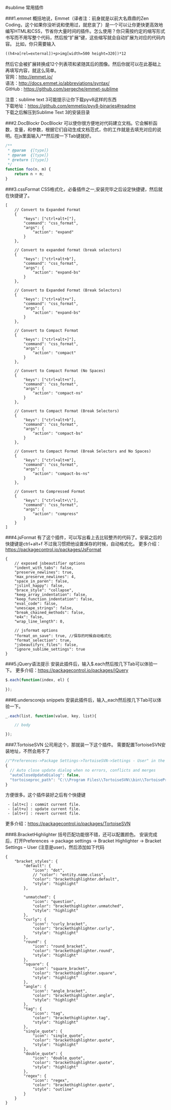 #sublime 常用插件

###1.emmet
概括地说，Emmet（译者注：前身就是以前大名鼎鼎的Zen Coding，这个如果你没听说和使用过，就悲哀了）是一个可以让你更快更高效地编写HTML和CSS，节省你大量时间的插件。怎么使用？你只需按约定的缩写形式书写而不用写整个代码，然后按“扩展”键，这些缩写就会自动扩展为对应的代码内容。 比如，你只需要输入
```html
((h4>a[rel=external])+p>img[width=500 height=320])*12
```
然后它会被扩展转换成12个列表项和紧随其后的图像。然后你就可以在此基础上再填写内容，就这么简单。   
官网：http://emmet.io/   
语法：http://docs.emmet.io/abbreviations/syntax/  
GitHub : https://github.com/sergeche/emmet-sublime  

注意：sublime text 3可能提示让你下载pyv8这样的东西   
下载地址：https://github.com/emmetio/pyv8-binaries#readme   
下载之后解压到Sublime Text 3的安装目录

###2.DocBlockr
DocBlockr 可以使你很方便地对代码建立文档。它会解析函数，变量，和参数，根据它们自动生成文档范式，你的工作就是去填充对应的说明。在js里面输入/**然后按一下Tab键就好。
```js
/**
 * @param  {[type]}
 * @param  {[type]}
 * @return {[type]}
 */
function foo(n, m) {
    return n + m;
}
```


###3.cssFormat
CSS格式化，必备插件之一,安装完毕之后设定快捷键，然后就在快捷键了。
```
[
	// Convert to Expanded Format
	{
		"keys": ["ctrl+alt+["],
		"command": "css_format",
		"args": {
			"action": "expand"
		}
	},

	// Convert to expanded format (break selectors)
	{
		"keys": ["ctrl+alt+b"],
		"command": "css_format",
		"args": {
			"action": "expand-bs"
		}
	},

	// Convert to Expanded Format (Break Selectors)
	{
		"keys": ["ctrl+alt+v"],
		"command": "css_format",
		"args": {
			"action": "expand-bs"
		}
	},

	// Convert to Compact Format
	{
		"keys": ["ctrl+alt+]"],
		"command": "css_format",
		"args": {
			"action": "compact"
		}
	},

	// Convert to Compact Format (No Spaces)
	{
		"keys": ["ctrl+alt+n"],
		"command": "css_format",
		"args": {
			"action": "compact-ns"
		}
	},

	// Convert to Compact Format (Break Selectors)
	{
		"keys": ["ctrl+alt+b"],
		"command": "css_format",
		"args": {
			"action": "compact-bs"
		}
	},

	// Convert to Compact Format (Break Selectors and No Spaces)
	{
		"keys": ["ctrl+alt+m"],
		"command": "css_format",
		"args": {
			"action": "compact-bs-ns"
		}
	},

	// Convert to Compressed Format
	{
		"keys": ["ctrl+alt+\\"],
		"command": "css_format",
		"args": {
			"action": "compress"
		}
	}
]
```

###4.jsFormat
有了这个插件，可以写出看上去比较整齐的代码了。安装之后的快捷键是ctrl+alt+f
不过我习惯把他设置保存的时候，自动格式化。
更多介绍：https://packagecontrol.io/packages/JsFormat
```
{
    // exposed jsbeautifier options
    "indent_with_tabs": false,
    "preserve_newlines": true,
    "max_preserve_newlines": 4,
    "space_in_paren": false,
    "jslint_happy": false,
    "brace_style": "collapse",
    "keep_array_indentation": false,
    "keep_function_indentation": false,
    "eval_code": false,
    "unescape_strings": false,
    "break_chained_methods": false,
    "e4x": false,
    "wrap_line_length": 0,

    // jsformat options
    "format_on_save": true, //保存的时候自动格式化
    "format_selection": true,
    "jsbeautifyrc_files": false,
    "ignore_sublime_settings": true
}

```


###5.jQuery语法提示
安装此插件后，输入$.each然后按几下Tab可以体验一下。
更多介绍：https://packagecontrol.io/packages/jQuery
```js
$.each(function(index, el) {
	
});
```

###6.underscorejs snippets
安装此插件后，输入_each然后按几下Tab可以体验一下。
```js
_.each(list, function(value, key, list){

	// body

});
```
###7.TortoiseSVN
公司用这个，那就装一下这个插件。
需要配置TortoiseSVN安装地址，不然会用不了
```js
//"Preferences->Package Settings->TortoiseSVN->Settings - User" in the menu.
{
  // Auto close update dialog when no errors, conflicts and merges
  "autoCloseUpdateDialog": false,
  "tortoiseproc_path": "C:\\Program Files\\TortoiseSVN\\bin\\TortoiseProc.exe"
}
```

方便很多。这个插件装好之后有个快捷键
```
 - [alt+c] : commit current file.   
 - [alt+u] : update current file.  
 - [alt+r] : revert current file.  
```
更多介绍：https://packagecontrol.io/packages/TortoiseSVN

###8.BracketHighlighter
括号匹配功能很不错，还可以配置颜色。
安装完成后，打开Preferences -> package settings -> Bracket Highlighter -> Bracket Settings – User (注意是user)，然后添加如下代码
```
{
    "bracket_styles": {
        "default": {
            "icon": "dot",
            // "color": "entity.name.class",
            "color": "brackethighlighter.default",
            "style": "highlight"
        },
 
        "unmatched": {
            "icon": "question",
            "color": "brackethighlighter.unmatched",
            "style": "highlight"
        },
        "curly": {
            "icon": "curly_bracket",
            "color": "brackethighlighter.curly",
            "style": "highlight"
        },
        "round": {
            "icon": "round_bracket",
            "color": "brackethighlighter.round",
            "style": "highlight"
        },
        "square": {
            "icon": "square_bracket",
            "color": "brackethighlighter.square",
            "style": "highlight"
        },
        "angle": {
            "icon": "angle_bracket",
            "color": "brackethighlighter.angle",
            "style": "highlight"
        },
        "tag": {
            "icon": "tag",
            "color": "brackethighlighter.tag",
            "style": "highlight"
        },
        "single_quote": {
            "icon": "single_quote",
            "color": "brackethighlighter.quote",
            "style": "highlight"
        },
        "double_quote": {
            "icon": "double_quote",
            "color": "brackethighlighter.quote",
            "style": "highlight"
        },
        "regex": {
            "icon": "regex",
            "color": "brackethighlighter.quote",
            "style": "outline"
        }
    }
}
```


